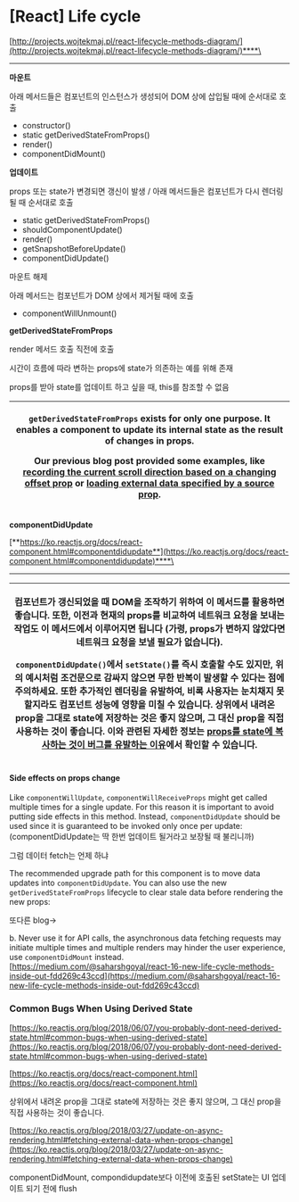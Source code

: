 # \[React] Life cycle

[http://projects.wojtekmaj.pl/react-lifecycle-methods-diagram/](http://projects.wojtekmaj.pl/react-lifecycle-methods-diagram/)****\
****

**마운트**

아래 메서드들은 컴포넌트의 인스턴스가 생성되어 DOM 상에 삽입될 때에 순서대로 호출

* constructor()
* static getDerivedStateFromProps()
* render()
* componentDidMount()

**업데이트**

props 또는 state가 변경되면 갱신이 발생 / 아래 메서드들은 컴포넌트가 다시 렌더링될 때 순서대로 호출

* static getDerivedStateFromProps()
* shouldComponentUpdate()
* render()
* getSnapshotBeforeUpdate()
* componentDidUpdate()

마운트 해제

아래 메서드는 컴포넌트가 DOM 상에서 제거될 때에 호출

* componentWillUnmount()

**getDerivedStateFromProps**

render 메서드 호출 직전에 호출

시간이 흐름에 따라 변하는 props에 state가 의존하는 예를 위해 존재

props를 받아 state를 업데이트 하고 싶을 때, this를 참조할 수 없음

| <p><code>getDerivedStateFromProps</code> exists for only one purpose. It enables a component to update its internal state as the result of <strong>changes in props</strong>.</p><p>Our previous blog post provided some examples, like <a href="https://ko.reactjs.org/blog/2018/03/27/update-on-async-rendering.html#updating-state-based-on-props">recording the current scroll direction based on a changing offset prop</a> or <a href="https://ko.reactjs.org/blog/2018/03/27/update-on-async-rendering.html#fetching-external-data-when-props-change">loading external data specified by a source prop</a>.</p> |
| ---------------------------------------------------------------------------------------------------------------------------------------------------------------------------------------------------------------------------------------------------------------------------------------------------------------------------------------------------------------------------------------------------------------------------------------------------------------------------------------------------------------------------------------------------------------------------------------------------------------------- |

**componentDidUpdate**

[**https://ko.reactjs.org/docs/react-component.html#componentdidupdate**](https://ko.reactjs.org/docs/react-component.html#componentdidupdate)****\
****

| <p>컴포넌트가 갱신되었을 때 DOM을 조작하기 위하여 이 메서드를 활용하면 좋습니다. 또한, 이전과 현재의 props를 비교하여 네트워크 요청을 보내는 작업도 이 메서드에서 이루어지면 됩니다 (가령, props가 변하지 않았다면 네트워크 요청을 보낼 필요가 없습니다).</p><p><code>componentDidUpdate()</code>에서 <strong><code>setState()</code>를 즉시 호출할 수도 있지만,</strong> 위의 예시처럼 <strong>조건문으로 감싸지</strong> 않으면 무한 반복이 발생할 수 있다는 점에 주의하세요. 또한 추가적인 렌더링을 유발하여, 비록 사용자는 눈치채지 못할지라도 컴포넌트 성능에 영향을 미칠 수 있습니다. 상위에서 내려온 prop을 그대로 state에 저장하는 것은 좋지 않으며, 그 대신 prop을 직접 사용하는 것이 좋습니다. 이와 관련된 자세한 정보는 <a href="https://ko.reactjs.org/blog/2018/06/07/you-probably-dont-need-derived-state.html">props를 state에 복사하는 것이 버그를 유발하는 이유</a>에서 확인할 수 있습니다.</p> |
| ---------------------------------------------------------------------------------------------------------------------------------------------------------------------------------------------------------------------------------------------------------------------------------------------------------------------------------------------------------------------------------------------------------------------------------------------------------------------------------------------------------------------------------------------------------------------------------------------------------------------------------- |

#### Side effects on props change

Like `componentWillUpdate`, `componentWillReceiveProps` might get called multiple times for a single update. For this reason it is important to avoid putting side effects in this method. Instead, `componentDidUpdate` should be used since it is guaranteed to be invoked only once per update: (componentDidUpdate는 딱 한번 업데이트 될거라고 보장될 때 불리니까)

그럼 데이터 fetch는 언제 하냐

The recommended upgrade path for this component is to move data updates into `componentDidUpdate`. You can also use the new `getDerivedStateFromProps` lifecycle to clear stale data before rendering the new props:

또다른 blog→

b. Never use it for API calls, the asynchronous data fetching requests may initiate multiple times and multiple renders may hinder the user experience, use `componentDidMount` instead.\
[https://medium.com/@saharshgoyal/react-16-new-life-cycle-methods-inside-out-fdd269c43ccd](https://medium.com/@saharshgoyal/react-16-new-life-cycle-methods-inside-out-fdd269c43ccd)

### Common Bugs When Using Derived State

[https://ko.reactjs.org/blog/2018/06/07/you-probably-dont-need-derived-state.html#common-bugs-when-using-derived-state](https://ko.reactjs.org/blog/2018/06/07/you-probably-dont-need-derived-state.html#common-bugs-when-using-derived-state)

[https://ko.reactjs.org/docs/react-component.html](https://ko.reactjs.org/docs/react-component.html)

상위에서 내려온 prop을 그대로 state에 저장하는 것은 좋지 않으며, 그 대신 prop을 직접 사용하는 것이 좋습니다.

[https://ko.reactjs.org/blog/2018/03/27/update-on-async-rendering.html#fetching-external-data-when-props-change](https://ko.reactjs.org/blog/2018/03/27/update-on-async-rendering.html#fetching-external-data-when-props-change)

componentDidMount, compondidupdate보다 이전에 호출된 setState는 UI 업데이트 되기 전에  flush
